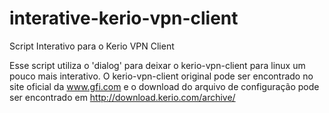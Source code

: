 # interative-kerio-vpn-client
Script Interativo para o Kerio VPN Client

Esse script utiliza o 'dialog' para deixar o kerio-vpn-client para linux um pouco mais interativo.
O kerio-vpn-client original pode ser encontrado no site oficial da www.gfi.com e o download do arquivo de configuração pode ser encontrado em http://download.kerio.com/archive/ 
